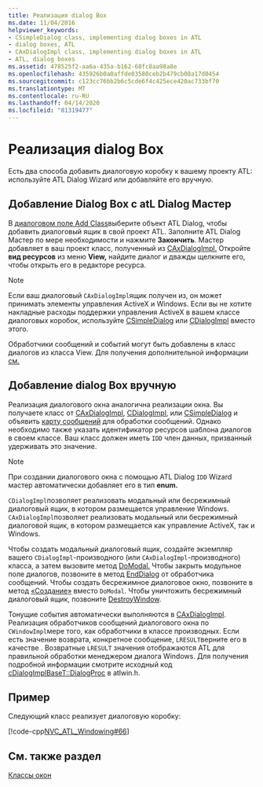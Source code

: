 ```yaml
---
title: Реализация dialog Box
ms.date: 11/04/2016
helpviewer_keywords:
- CSimpleDialog class, implementing dialog boxes in ATL
- dialog boxes, ATL
- CAxDialogImpl class, implementing dialog boxes in ATL
- ATL, dialog boxes
ms.assetid: 478525f2-aa6a-435a-b162-68fc8aa98a8e
ms.openlocfilehash: 435926b0a0affde03580ceb2b479cb08a17d0454
ms.sourcegitcommit: c123cc76bb2b6c5cde6f4c425ece420ac733bf70
ms.translationtype: MT
ms.contentlocale: ru-RU
ms.lasthandoff: 04/14/2020
ms.locfileid: "81319477"
---
```

# <a name="implementing-a-dialog-box"></a>Реализация dialog Box

Есть два способа добавить диалоговую коробку к вашему проекту ATL: используйте ATL Dialog Wizard или добавляйте его вручную.

## <a name="adding-a-dialog-box-with-the-atl-dialog-wizard"></a>Добавление Dialog Box с atL Dialog Мастер

В [диалоговом поле Add Class](../ide/add-class-dialog-box.md)выберите объект ATL Dialog, чтобы добавить диалоговый ящик в свой проект ATL. Заполните ATL Dialog Мастер по мере необходимости и нажмите **Закончить**. Мастер добавляет в ваш проект класс, полученный из [CAxDialogImpl.](../atl/reference/caxdialogimpl-class.md) Откройте **вид ресурсов** из меню **View,** найдите диалог и дважды щелкните его, чтобы открыть его в редакторе ресурса.

> [!NOTE]
> Если ваш диалоговый `CAxDialogImpl`ящик получен из, он может принимать элементы управления ActiveX и Windows. Если вы не хотите накладные расходы поддержки управления ActiveX в вашем классе диалоговых коробок, используйте [CSimpleDialog](../atl/reference/csimpledialog-class.md) или [CDialogImpl](../atl/reference/cdialogimpl-class.md) вместо этого.

Обработчики сообщений и событий могут быть добавлены в класс диалогов из класса View. Для получения дополнительной информации [см.](../atl/adding-an-atl-message-handler.md)

## <a name="adding-a-dialog-box-manually"></a>Добавление dialog Box вручную

Реализация диалогового окна аналогична реализации окна. Вы получаете класс от [CAxDialogImpl](../atl/reference/caxdialogimpl-class.md), [CDialogImpl](../atl/reference/cdialogimpl-class.md), или [CSimpleDialog](../atl/reference/csimpledialog-class.md) и объявить [карту сообщений](../atl/message-maps-atl.md) для обработки сообщений. Однако необходимо также указать идентификатор ресурсов шаблона диалогов в своем классе. Ваш класс должен иметь `IDD` член данных, призванный удерживать это значение.

> [!NOTE]
> При создании диалогового окна с помощью ATL Dialog `IDD` Wizard мастер автоматически добавляет его в тип **enum.**

`CDialogImpl`позволяет реализовать модальный или бесрежимный диалоговый ящик, в котором размещается управление Windows. `CAxDialogImpl`позволяет реализовать модальный или бесрежимный диалоговой ящик, в котором размещается как управление ActiveX, так и Windows.

Чтобы создать модальный диалоговый ящик, создайте экземпляр вашего `CDialogImpl`-производного (или `CAxDialogImpl`-производного) класса, а затем вызовите метод [DoModal.](../atl/reference/cdialogimpl-class.md#domodal) Чтобы закрыть модульное поле диалогов, позвоните в метод [EndDialog](../atl/reference/cdialogimpl-class.md#enddialog) от обработчика сообщений. Чтобы создать бесрежимное диалоговое окно, позвоните в метод [«Создание»](../atl/reference/cdialogimpl-class.md#create) вместо `DoModal`. Чтобы уничтожить бесрежимный диалоговый ящик, позвоните [DestroyWindow](../atl/reference/cdialogimpl-class.md#destroywindow).

Тонущие события автоматически выполняются в [CAxDialogImpl](../atl/reference/caxdialogimpl-class.md). Реализация обработчиков сообщений диалогового окна по `CWindowImpl`мере того, как обработчики в классе производных. Если есть значение возврата, конкретное сообщение, `LRESULT`верните его в качестве . Возвратные `LRESULT` значения отображаются ATL для правильной обработки менеджером диалога Windows. Для получения подробной информации смотрите исходный код [cDialogImplBaseT::DialogProc](../atl/reference/cdialogimpl-class.md#dialogproc) в atlwin.h.

## <a name="example"></a>Пример

Следующий класс реализует диалоговую коробку:

[!code-cpp[NVC_ATL_Windowing#66](../atl/codesnippet/cpp/implementing-a-dialog-box_1.h)]

## <a name="see-also"></a>См. также раздел

[Классы окон](../atl/atl-window-classes.md)
